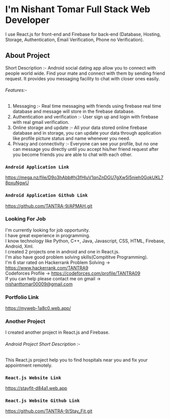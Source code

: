 # I'm Nishant Tomar Full Stack Web Developer

I use React.js for front-end and Firebase for back-end (Database, Hosting, Storage, Authentication, Email Verification, Phone no Verification).

## About Project
Short Description :- Android social dating app allow you to connect with people world wide. Find your mate and connect with them by sending friend request. It provides you messaging facility to chat with closer ones easily.

###### Features:- 
1. Messaging :- Real time messaging with friends using firebase real time database and message will store in the firebase database.
2. Authentication and verification :- User sign up and login with firebase with real gmail verification.
3. Online storage and update :- All your data stored online firebase database and in storage, you can update your data through application like profile picture status and name whenever you need.
4. Privacy and connectivity :- Everyone can see your profile, but no one can message you directly until you accept his/her friend request after you become friends you are able to chat with each other.

### `Android Application Link`

https://mega.nz/file/D9o3hAbb#hj3fHluV1qnZnDGU7gXw5l5nieh0GokUKL78pxuNgwU

### `Android Application Github Link`

https://github.com/TANTRA-9/APMAH.git

### Looking For Job

I'm currently looking for job opportunity.\
I have great experience in programming.\
I know technology like Python, C++, Java, Javascript, CSS, HTML, Firebase, Android, Xml.\
I created 2 projects one in android and one in React.js.\
I'm also have good problem solving skills(Compititve Programming).\
I'm 6 star rated on Hackerrank Problem Solving -> https://www.hackerrank.com/TANTRA9 \
Codeforces Profile -> https://codeforces.com/profile/TANTRA09 \
If you can help please contact me on gmail -> nishanttomar00009@gmail.com

### Portfolio Link

https://myweb-1a8c0.web.app/

### Another Project

I created another project in React.js and Firebase.

###### Android Project Short Description :- 
This React.js project help you to find hospitals near you and fix your appointment remotely.

### `React.js Website Link`

https://stayfit-d84a1.web.app

### `React.js Website Github Link`

https://github.com/TANTRA-9/Stay_Fit.git

